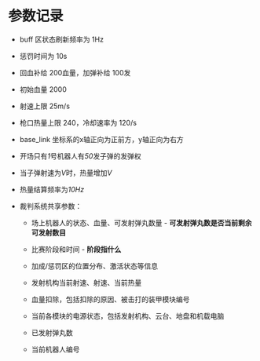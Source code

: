 # 参数记录

- buff 区状态刷新频率为 1Hz
- 惩罚时间为 10s
- 回血补给 200血量，加弹补给 100发
- 初始血量 2000
- 射速上限 25m/s
- 枪口热量上限 240，冷却速率为 120/s
- base_link 坐标系的x轴正向为正前方，y轴正向为右方
- 开场只有*1*号机器人有*50*发子弹的发弹权
- 当子弹射速为*V*时，热量增加*V*
- 热量结算频率为*10Hz*

- 裁判系统共享参数：
  - 场上机器人的状态、血量、可发射弹丸数量
        - **可发射弹丸数是否当前剩余可发射数目**
  - 比赛阶段和时间
        - **阶段指什么**
  - 加成/惩罚区的位置分布、激活状态等信息
  
  - 发射机构当前射速、射速、当前热量
  - 血量扣除，包括扣除的原因、被击打的装甲模块编号
  - 当前各模块的电源状态，包括发射机构、云台、地盘和机载电脑
  - 已发射弹丸数
  - 当前机器人编号
  